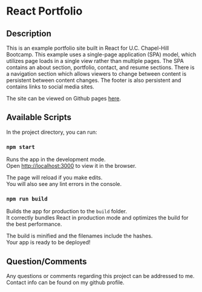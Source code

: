 # React Portfolio

## Description
This is an example portfolio site built in React for U.C. Chapel-Hill Bootcamp. This example uses a single-page application (SPA) model, which utilizes page loads in a single view rather than multiple pages. The SPA contains an about section, portfolio, contact, and resume sections. There is a navigation section which allows viewers to change between content is persistent between content changes. The footer is also persistent and contains links to social media sites. 

The site can be viewed on Github pages [here](https://github.com/fkobe3/REACT-to-my-Portfolio). 

## Available Scripts

In the project directory, you can run:

### `npm start`

Runs the app in the development mode.\
Open [http://localhost:3000](http://localhost:3000) to view it in the browser.

The page will reload if you make edits.\
You will also see any lint errors in the console.

### `npm run build`

Builds the app for production to the `build` folder.\
It correctly bundles React in production mode and optimizes the build for the best performance.

The build is minified and the filenames include the hashes.\
Your app is ready to be deployed!


## Question/Comments
Any questions or comments regarding this project can be addressed to me. Contact info can be found on my github profile. 
